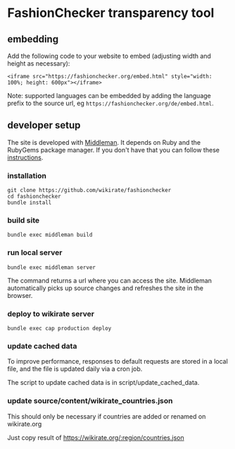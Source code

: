 
# FashionChecker transparency tool

## embedding
Add the following code to your website to embed (adjusting width and height as necessary):
```
<iframe src="https://fashionchecker.org/embed.html" style="width: 100%; height: 600px"></iframe>
```
Note: supported languages can be embedded by adding the language prefix to the source url, eg `https://fashionchecker.org/de/embed.html`.

## developer setup
The site is developed with [Middleman](https://middlemanapp.com). It depends on Ruby and the 
RubyGems package manager. If you don't have that you can follow these [instructions](https://middlemanapp.com/basics/install/). 
 
 
### installation 
```
git clone https://github.com/wikirate/fashionchecker
cd fashionchecker
bundle install
```

### build site
```
bundle exec middleman build
```

### run local server
```
bundle exec middleman server
```  

The command returns a url where you can access the site.
Middleman automatically picks up source changes and refreshes
the site in the browser.

### deploy to wikirate server
``` 
bundle exec cap production deploy
```

### update cached data
To improve performance, responses to default requests are stored in a local file, and
the file is updated daily via a cron job.

The script to update cached data is in script/update_cached_data.


### update source/content/wikirate_countries.json

This should only be necessary if countries are added or renamed on wikirate.org

Just copy result of https://wikirate.org/:region/countries.json

